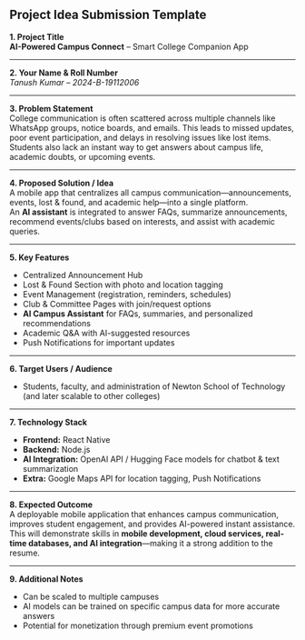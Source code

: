 ## **Project Idea Submission Template**

**1. Project Title**  
**AI-Powered Campus Connect** – Smart College Companion App  

---

**2. Your Name & Roll Number**  
*Tanush Kumar – 2024-B-19112006*  

---

**3. Problem Statement**  
College communication is often scattered across multiple channels like WhatsApp groups, notice boards, and emails. This leads to missed updates, poor event participation, and delays in resolving issues like lost items. Students also lack an instant way to get answers about campus life, academic doubts, or upcoming events.  

---

**4. Proposed Solution / Idea**  
A mobile app that centralizes all campus communication—announcements, events, lost & found, and academic help—into a single platform.  
An **AI assistant** is integrated to answer FAQs, summarize announcements, recommend events/clubs based on interests, and assist with academic queries.  

---

**5. Key Features**  
- Centralized Announcement Hub  
- Lost & Found Section with photo and location tagging  
- Event Management (registration, reminders, schedules)  
- Club & Committee Pages with join/request options  
- **AI Campus Assistant** for FAQs, summaries, and personalized recommendations  
- Academic Q&A with AI-suggested resources  
- Push Notifications for important updates  

---

**6. Target Users / Audience**  
- Students, faculty, and administration of Newton School of Technology (and later scalable to other colleges)  

---

**7. Technology Stack**  
- **Frontend:** React Native  
- **Backend:** Node.js  
- **AI Integration:** OpenAI API / Hugging Face models for chatbot & text summarization  
- **Extra:** Google Maps API for location tagging, Push Notifications  

---

**8. Expected Outcome**  
A deployable mobile application that enhances campus communication, improves student engagement, and provides AI-powered instant assistance.  
This will demonstrate skills in **mobile development, cloud services, real-time databases, and AI integration**—making it a strong addition to the resume.  

---

**9. Additional Notes**  
- Can be scaled to multiple campuses  
- AI models can be trained on specific campus data for more accurate answers  
- Potential for monetization through premium event promotions  
